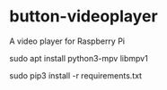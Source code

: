 # button-videoplayer
A video player for Raspberry Pi


sudo apt install python3-mpv libmpv1

sudo pip3 install -r requirements.txt



